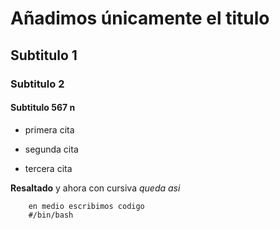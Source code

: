 # Añadimos únicamente el titulo

## Subtitulo 1

### Subtitulo 2 

#### Subtitulo 567 n       

- primera cita
- segunda cita 


- tercera cita 

**Resaltado** y ahora con cursiva *queda asi*



```shell 
    en medio escribimos codigo
    #/bin/bash 
```
